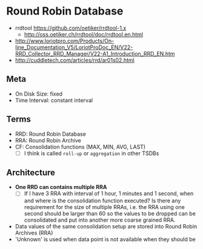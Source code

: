 # Round Robin Database

- rrdtool https://github.com/oetiker/rrdtool-1.x
  - http://oss.oetiker.ch/rrdtool/doc/rrdtool.en.html
- http://www.loriotpro.com/Products/On-line_Documentation_V5/LoriotProDoc_EN/V22-RRD_Collector_RRD_Manager/V22-A1_Introduction_RRD_EN.htm
- http://cuddletech.com/articles/rrd/ar01s02.html

## Meta

- On Disk Size: fixed
- Time Interval: constant interval

## Terms

- RRD: Round Robin Database
- RRA: Round Robin Archive
- CF: Consolidation functions (MAX, MIN, AVG, LAST)
  - [ ] I think is called `roll-up` or `aggregation` in other TSDBs

## Architecture

- **One RRD can contains multiple RRA**
  - [ ] If I have 3 RRA with interval of 1 hour, 1 minutes and 1 second, when and where is the consolidation function executed? Is there any requirement
  for the size of multiple RRAs, i.e. the RRA using one second should be larger than 60 so the values to be dropped can be consolidated and put into another more coarse grained RRA.
- Data values of the same consolidation setup are stored into Round Robin Archives (RRA)
- 'Unknown' is used when data point is not available when they should be
